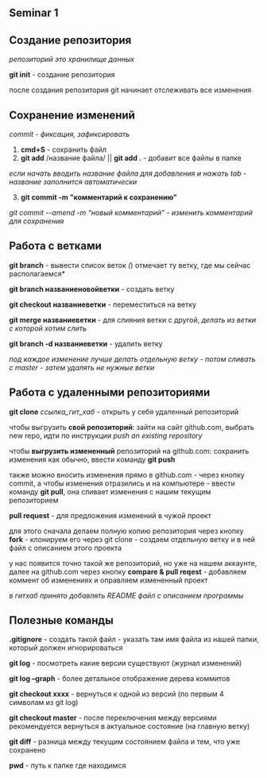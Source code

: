 ## Seminar 1

## Создание репозитория

*репозиторий это хранилище данных*

**git init** - создание репозитория

после создания репозитория git начинает отслеживать все изменения

## Сохранение изменений

*commit - фиксация, зафиксировать*

1. **cmd+S** - сохранить файл
2. **git add** /название файла/
|| **git add .** - добавит все файлы в папке

*если начать вводить название файла для добавления и нажать tab - название заполнится автоматически*

3. **git commit -m "комментарий к сохранению"** 

*git commit --amend -m “новый комментарий” - изменить комментарий для сохранения*

## Работа с ветками

**git branch** - вывести список веток
*(*) отмечает ту ветку, где мы сейчас располагаемся*

**git branch названиеновойветки** - создать ветку

**git checkout названиеветки** - переместиться на ветку

**git merge названиеветки** - для слияния ветки с другой, *делать из ветки с которой хотим слить*

**git branch -d названиеветки** - удалить ветку

*под каждое изменение лучше делать отдельную ветку - потом сливать с master - затем удалять не нужные
ветки*

## Работа с удаленными репозиториями

**git clone** *ссылка_гит_хаб* - открыть у себя удаленный репозиторий

чтобы выгрузить **свой репозиторий**: зайти на сайт github.com, выбрать new repo, идти по инструкции *push an existing repository*

чтобы **выгрузить измененный** репозиторий на github.com: сохранить изменения как обычно, ввести команду **git push** 

также можно вносить изменения прямо в github.com - через кнопку commit, а
чтобы изменения отразились и на компьютере - ввести команду **git pull**, она сливает изменения с нашим текущим репозиторием

**pull request** - для предложения изменений в чужой проект

для этого сначала делаем полную копию репозитория через кнопку **fork** - клонируем его через git clone - создаем отдельную ветку и в ней файл с описанием этого проекта

у нас появится точно такой же репозиторий, но уже на нашем аккаунте,
далее на github.com через кнопку **compare & pull reqest** - добавляем коммент об изменениях и оправляем измененный проект

*в гитхаб принято добавлять README файл с описанием программы*


## Полезные команды

**.gitignore** - создать такой файл - указать там имя файла из нашей папки, который должен игнорироваться

**git log** - посмотреть какие версии существуют (журнал изменений)

**git log –graph** - более детальное отображение дерева коммитов

**git checkout xxxx** - вернуться к одной из версий (по первым 4 символам из git log)

**git checkout master** - после переключения между версиями рекомендуется вернуться в актуальное состояние (на главную ветку)

**git diff** - разница между текущим состоянием файла и тем, что уже сохранено

**pwd** - путь к папке где находимся
